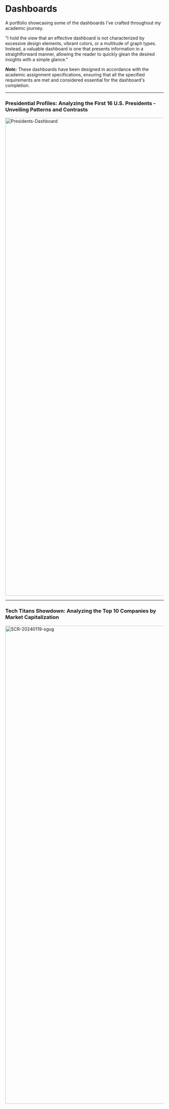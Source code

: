 # Dashboards
A portfolio showcasing some of the dashboards I've crafted throughout my academic journey.

"I hold the view that an effective dashboard is not characterized by excessive design elements, vibrant colors, or a multitude of graph types. Instead, a valuable dashboard is one that presents information in a straightforward manner, allowing the reader to quickly glean the desired insights with a simple glance."

***Note:***
These dashboards have been designed in accordance with the academic assignment specifications, ensuring that all the specified requirements are met and considered essential for the dashboard's completion.

_____________

### Presidential Profiles: Analyzing the First 16 U.S. Presidents - Unveiling Patterns and Contrasts

<img width="1512" alt="Presidents-Dashboard" src="https://github.com/Dharineesh-Karthikeyan/Dashboards/assets/12586329/720714f9-93c7-47ac-a7bd-9e29b1b6d3b6">

_______________

### Tech Titans Showdown: Analyzing the Top 10 Companies by Market Capitalization 
<img width="1512" alt="SCR-20240119-sgug" src="https://github.com/Dharineesh-Karthikeyan/Dashboards/assets/12586329/3fe83852-d6e7-4186-8757-a6c0a598b55b">

